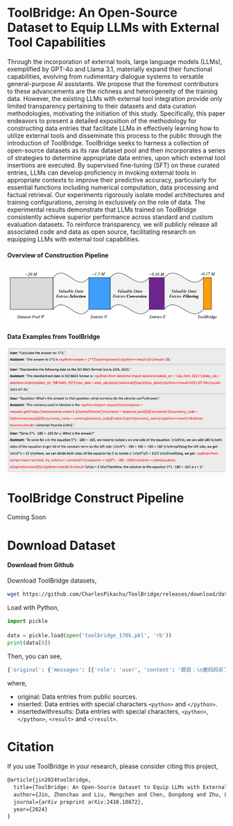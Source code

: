 # ToolBridge: An Open-Source Dataset to Equip LLMs with External Tool Capabilities

Through the incorporation of external tools, large language models (LLMs), exemplified by GPT-4o and Llama 3.1, materially expand their functional capabilities, evolving from rudimentary dialogue systems to versatile general-purpose AI assistants. 
We propose that the foremost contributors to these advancements are the richness and heterogeneity of the training data. 
However, the existing LLMs with external tool integration provide only limited transparency pertaining to their datasets and data curation methodologies, motivating the initiation of this study. 
Specifically, this paper endeavors to present a detailed exposition of the methodology for constructing data entries that facilitate LLMs in effectively learning how to utilize external tools and disseminate this process to the public through the introduction of ToolBridge. 
ToolBridge seeks to harness a collection of open-source datasets as its raw dataset pool and then incorporates a series of strategies to determine appropriate data entries, upon which external tool insertions are executed. 
By supervised fine-tuning (SFT) on these curated entries, LLMs can develop proficiency in invoking external tools in appropriate contexts to improve their predictive accuracy, particularly for essential functions including numerical computation, data processing and factual retrieval. 
Our experiments rigorously isolate model architectures and training configurations, zeroing in exclusively on the role of data. 
The experimental results demonstrate that LLMs trained on ToolBridge consistently achieve superior performance across standard and custom evaluation datasets. 
To reinforce transparency, we will publicly release all associated code and data as open source, facilitating research on equipping LLMs with external tool capabilities.

#### Overview of Construction Pipeline

![img](./toolbridge/overview.jpg)

#### Data Examples from ToolBridge

![img](./toolbridge/datasamples.jpg)


# ToolBridge Construct Pipeline

Coming Soon


# Download Dataset

#### Download from Github

Download ToolBridge datasets,

```sh
wget https://github.com/CharlesPikachu/ToolBridge/releases/download/datasets/toolbridge_178k.pkl
```

Load with Python,

```python
import pickle

data = pickle.load(open('toolbridge_178k.pkl', 'rb'))
print(data[0])
```

Then, you can see,

```python
{'original': {'messages': [{'role': 'user', 'content': '题目：\n鹿妈妈买了24个苹果，她想平均分给她的3只小鹿吃，每只小鹿可以分到几个苹果？'}, {'role': 'assistant', 'content': '鹿妈妈买了24个苹果，平均分给3只小鹿吃，那么每只小鹿可以分到的苹果数就是总苹果数除以小鹿的只数。\n24÷3=8\n每只小鹿可以分到8个苹果。所以，答案是每只小鹿可以分到8个苹果。'}]}, 'inserted': {'messages': [{'role': 'user', 'content': '题目：\n鹿妈妈买了24个苹果，她想平均分给她的3只小鹿吃，每只小鹿可以分到几个苹果？'}, {'role': 'assistant', 'content': '鹿妈妈买了24个苹果，平均分给3只小鹿吃，那么每只小鹿可以分到的苹果数就是总苹果数除以小鹿的只数。\n<python>total_apples = 24\nnum_deer = 3\napples_per_deer = total_apples // num_deer\nprint(apples_per_deer)</python>\n24÷3=8\n每只小鹿可以分到8个苹果。所以，答案是每只小鹿可以分到8个苹果。'}]}, 'insertedwithresults': {'messages': [{'role': 'user', 'content': '题目：\n鹿妈妈买了24个苹果，她想平均分给她的3只小鹿吃，每只小鹿可以分到几个苹果？'}, {'role': 'assistant', 'content': '鹿妈妈买了24个苹果，平均分给3只小鹿吃，那么每只小鹿可以分到的苹果数就是总苹果数除以小鹿的只数。\n<python>total_apples = 24\nnum_deer = 3\napples_per_deer = total_apples // num_deer\nprint(apples_per_deer)</python><result>8</result>\n24÷3=8\n每只小鹿可以分到8个苹果。所以，答案是每只小鹿可以分到8个苹果。'}]}}
```

where,

- original: Data entries from public sources.
- inserted: Data entries with special characters `<python>` and `</python>`.
- insertedwithresults: Data entries with special characters, `<python>`, `</python>`, `<result>` and `</result>`.


# Citation

If you use ToolBridge in your research, please consider citing this project,

```latex
@article{jin2024toolbridge,
  title={ToolBridge: An Open-Source Dataset to Equip LLMs with External Tool Capabilities},
  author={Jin, Zhenchao and Liu, Mengchen and Chen, Dongdong and Zhu, Lingting and Li, Yunsheng and Yu, Lequan},
  journal={arXiv preprint arXiv:2410.10872},
  year={2024}
}
```